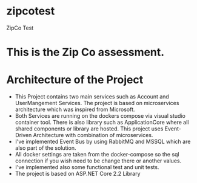# zipcotest
ZipCo Test

# This is the Zip Co assessment.

# Architecture of the Project

  - This Project contains two main services such as Account and UserMangement Services. The project is based on microservices architecture     which was inspired from Microsoft. 
  - Both Services are running on the dockers compose via visual studio container tool. There is also library such as ApplicationCore where     all shared components or library are hosted. This project uses Event-Driven Architecture with combination of microservices. 
  - I've implemented Event Bus by using RabbitMQ and MSSQL which are also part of the solution.
  - All docker settings are taken from the docker-compose so the sql connection if you wish need to be change there or another values.
  - I've implemented also some functional test and unit tests.
  - The project is based on ASP.NET Core 2.2 Library
   
